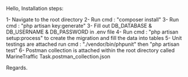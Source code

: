 Hello,
Installation steps:

1- Navigate to the root directory
2- Run cmd : "composer install"
3- Run cmd : "php artisan key:generate"
3- Fill out DB_DATABASE & DB_USERNAME & DB_PASSWORD in .env file
4- Run cmd : "php artisan setup:process" to create the migration and fill the data into tables
5- Unit testings are attached run cmd : "./vendor/bin/phpunit" then "php artisan test"
6- Postman collection is attached within the root directory called MarineTraffic Task.postman_collection.json

Regards.
